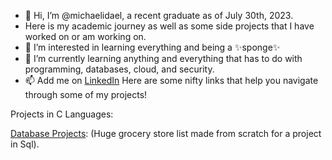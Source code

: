 - 👋 Hi, I’m @michaelidael, a recent graduate as of July 30th, 2023.
- Here is my academic journey as well as some side projects that I have worked on or am working on. 
- 👀 I’m interested in learning everything and being a ✨sponge✨ 
- 🌱 I’m currently learning anything and everything that has to do with programming, databases, cloud, and security. 
- 📫 Add me on [LinkedIn](https://www.linkedin.com/in/michaelisoto/)
  Here are some nifty links that help you navigate through some of my projects!

Projects in C Languages:

[Database Projects]([url](https://github.com/michaelidael/GroceryStoreDatabase/)): (Huge grocery store list made from scratch for a project in Sql). 

<!---
michaelidael/michaelidael is a ✨ special ✨ repository because its `README.md` (this file) appears on your GitHub profile.
You can click the Preview link to take a look at your changes.
--->
